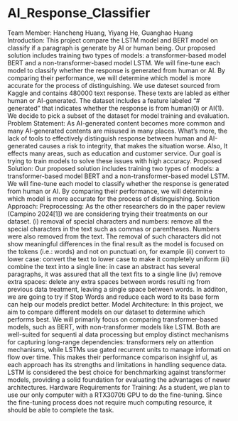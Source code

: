 # AI_Response_Classifier
Team Member: 
Hancheng Huang, Yiyang He, Guanghao Huang
Introduction:
This project compare the LSTM model and BERT model on classify if a paragraph is generate by AI or human being.
Our proposed solution includes training two types of models: a transformer-based model BERT and a non-transformer-based model LSTM. We will fine-tune each model to classify whether the response is generated from human or AI. By comparing their performance, we will determine which model is more accurate for the process of distinguishing. We use dateset sourced from Kaggle and contains 480000 text response. These texts are labled as either human or AI-generated. The dataset includes a feature labeled “# generated” that indicates whether the response is from human(0) or AI(1). We decide to pick a subset of the dataset for model training and evaluation.
Problem Statement:
As AI-generated content becomes more common and many AI-generated contents are misused in many places. What’s more, the lack of tools to effectively distinguish response between human and AI-generated causes a risk to integrity, that makes the situation worse. Also, It effects many areas, such as education and customer service. Our goal is trying to train models to solve these issues with high accuracy.
Proposed Solution: Our proposed solution includes training two types of models: a transformer-based model BERT and a non-transformer-based model LSTM. We will fine-tune each model to classify
whether the response is generated from human or AI. By comparing their performance, we will determine which model is more accurate for the process of distinguishing.
Solution Approach:
Preprocessing:
As the other researchers do in the paper review (Campino 2024[1]) we are considering trying their treatments on our dataset.
(i) removal of special characters and numbers: remove all the special characters in the text such as commas or parentheses. Numbers were also removed from the text. The removal of such characters did not show meaningful differences in the final result as the model is focused on the tokens (i.e.: words) and not on punctuati on, for example
(ii) convert to lower case: convert the text to lower case to make it completely uniform
(iii) combine the text into a single line: in case an abstract has several paragraphs, it was assured that all the text fits to a single line
(iv) remove extra spaces: delete any extra spaces between words resulti ng from previous data treatment, leaving a single space between words. In additon, we are going to try if Stop Words and reduce each word to its base form can help our
models predict better.
Model Architecture:
In this project, we aim to compare different models on our dataset to determine which performs best. We will primarily focus on comparing transformer-based models, such as BERT, with non-transformer models like LSTM. Both are well-suited for sequenti al data processing but employ distinct mechanisms for capturing long-range dependencies: transformers rely on attention mechanisms, while LSTMs use gated recurrent units to manage informati on flow over time. This makes their performance comparison insightf ul, as each approach has its strengths and limitations in handling sequence data. LSTM is considered the best choice for benchmarking against transformer models, providing a solid foundation for evaluating the advantages of newer architectures.
Hardware Requirements for Training:
As a student, we plan to use our only computer with a RTX3070ti GPU to do the fine-tuning. Since the fine-tuning process does not require much computing resource, it should be able to complete the task.
